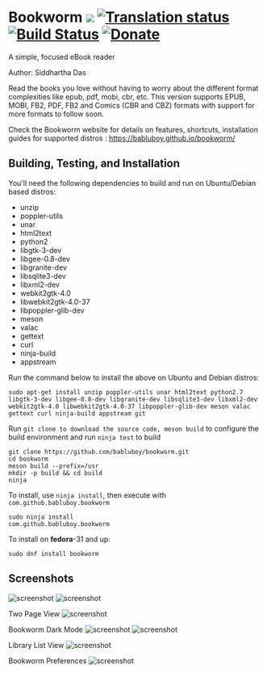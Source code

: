 # Bookworm <a href="https://github.com/babluboy/bookworm/releases"><img src="https://img.shields.io/github/v/release/babluboy/bookworm.svg"></a> [![Translation status](https://hosted.weblate.org/widgets/bookworm/-/svg-badge.svg)](https://hosted.weblate.org/engage/bookworm/?utm_source=widget) [![Build Status](https://travis-ci.org/babluboy/bookworm.svg?branch=master)](https://travis-ci.org/babluboy/bookworm) [![Donate](https://img.shields.io/badge/Donate-PayPal-green.svg)](https://www.paypal.com/cgi-bin/webscr?cmd=_s-xclick&hosted_button_id=FZP8GK839VGQC)
A simple, focused eBook reader

Author: Siddhartha Das

Read the books you love without having to worry about the different format complexities like epub, pdf, mobi, cbr, etc. This version supports EPUB, MOBI, FB2, PDF, FB2 and Comics (CBR and CBZ) formats with support for more formats to follow soon.

Check the Bookworm website for details on features, shortcuts, installation guides for supported distros : https://babluboy.github.io/bookworm/


## Building, Testing, and Installation

You'll need the following dependencies to build and run on Ubuntu/Debian based distros:
* unzip
* poppler-utils
* unar
* html2text
* python2
* libgtk-3-dev
* libgee-0.8-dev
* libgranite-dev
* libsqlite3-dev
* libxml2-dev
* webkit2gtk-4.0
* libwebkit2gtk-4.0-37
* libpoppler-glib-dev
* meson
* valac
* gettext
* curl
* ninja-build
* appstream

Run the command below to install the above on Ubuntu and Debian distros:

`sudo apt-get install unzip poppler-utils unar html2text python2.7 libgtk-3-dev libgee-0.8-dev libgranite-dev libsqlite3-dev libxml2-dev webkit2gtk-4.0 libwebkit2gtk-4.0-37 libpoppler-glib-dev meson valac gettext curl ninja-build appstream git`

Run `git clone to download the source code, meson build` to configure the build environment and run `ninja test` to build

    git clone https://github.com/babluboy/bookworm.git
    cd bookworm
    meson build --prefix=/usr
    mkdir -p build && cd build
    ninja

To install, use `ninja install`, then execute with `com.github.babluboy.bookworm`

    sudo ninja install
    com.github.babluboy.bookworm

To install on **fedora**-31 and up:

    sudo dnf install bookworm

## Screenshots

![screenshot](https://raw.githubusercontent.com/babluboy/bookworm/gh-pages/images/BookwormLibraryView.png)
![screenshot](https://raw.githubusercontent.com/babluboy/bookworm/gh-pages/images/BookwormReadingView.png)

Two Page View
![screenshot](https://raw.githubusercontent.com/babluboy/bookworm/gh-pages/images/TwoPageView.png)

Bookworm Dark Mode
![screenshot](https://raw.githubusercontent.com/babluboy/bookworm/gh-pages/images/DarkModeLibraryView.png)
![screenshot](https://raw.githubusercontent.com/babluboy/bookworm/gh-pages/images/DarkModeReadingView.png)

Library List View
![screenshot](https://raw.githubusercontent.com/babluboy/bookworm/gh-pages/images/LibraryListView.png)

Bookworm Preferences
![screenshot](https://raw.githubusercontent.com/babluboy/bookworm/gh-pages/images/PreferencesDialog.png)

